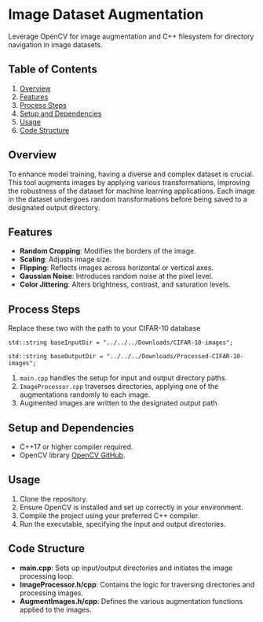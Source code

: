 # Image Dataset Augmentation

Leverage OpenCV for image augmentation and C++ filesystem for directory navigation in image datasets.

## Table of Contents
1. [Overview](#overview)
2. [Features](#features)
3. [Process Steps](#process-steps)
4. [Setup and Dependencies](#setup-and-dependencies)
5. [Usage](#usage)
6. [Code Structure](#code-structure)

## Overview <a name="overview"></a>
To enhance model training, having a diverse and complex dataset is crucial. This tool augments images by applying various transformations, improving the robustness of the dataset for machine learning applications. Each image in the dataset undergoes random transformations before being saved to a designated output directory.

## Features <a name="features"></a>
- **Random Cropping**: Modifies the borders of the image.
- **Scaling**: Adjusts image size.
- **Flipping**: Reflects images across horizontal or vertical axes.
- **Gaussian Noise**: Introduces random noise at the pixel level.
- **Color Jittering**: Alters brightness, contrast, and saturation levels.

## Process Steps <a name="process-steps"></a>
Replace these two with the path to your CIFAR-10 database

`std::string baseInputDir = "../../../Downloads/CIFAR-10-images";`

`std::string baseOutputDir = "../../../Downloads/Processed-CIFAR-10-images";`
1. `main.cpp` handles the setup for input and output directory paths.
2. `ImageProcessor.cpp` traverses directories, applying one of the augmentations randomly to each image.
3. Augmented images are written to the designated output path.

## Setup and Dependencies <a name="setup-and-dependencies"></a>
- C++17 or higher compiler required.
- OpenCV library [OpenCV GitHub](https://github.com/opencv/opencv).

## Usage <a name="usage"></a>
1. Clone the repository.
2. Ensure OpenCV is installed and set up correctly in your environment.
3. Compile the project using your preferred C++ compiler.
4. Run the executable, specifying the input and output directories.

## Code Structure <a name="code-structure"></a>
- **main.cpp**: Sets up input/output directories and initiates the image processing loop.
- **ImageProcessor.h/cpp**: Contains the logic for traversing directories and processing images.
- **AugmentImages.h/cpp**: Defines the various augmentation functions applied to the images.
